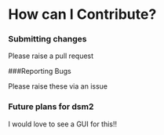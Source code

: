 
How can I Contribute?
=====================

### Submitting changes

 Please raise a pull request

###Reporting Bugs

 Please raise these via an issue

### Future plans for dsm2

 I would love to see a GUI for this!!






